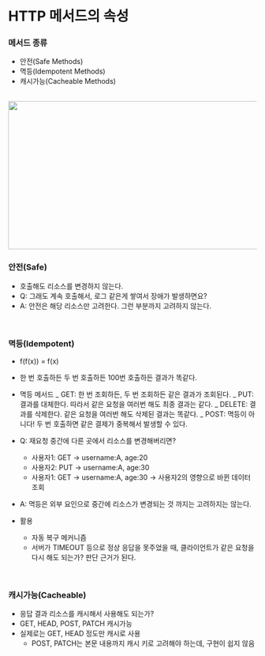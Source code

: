 # HTTP 메서드의 속성

### 메서드 종류

- 안전(Safe Methods)
- 멱등(Idempotent Methods)
- 캐시가능(Cacheable Methods)

<br>

<img src="https://kyun2da.dev/static/99a9c1c515fc25c89791704082e9652b/d67ca/http-method.png" width="700" height="300" />

<br>

### 안전(Safe)

- 호출해도 리소스를 변경하지 않는다.
- Q: 그래도 계속 호출해서, 로그 같은게 쌓여서 장애가 발생하면요?
- A: 안전은 해당 리소스만 고려한다. 그런 부분까지 고려하지 않는다.

<br>

### 멱등(Idempotent)

- f(f(x)) = f(x)
- 한 번 호출하든 두 번 호출하든 100번 호출하든 결과가 똑같다.
- 멱등 메서드
  _ GET: 한 번 조회하든, 두 번 조회하든 같은 결과가 조회된다.
  _ PUT: 결과를 대체한다. 따라서 같은 요청을 여러번 해도 최종 결과는 같다.
  _ DELETE: 결과를 삭제한다. 같은 요청을 여러번 해도 삭제된 결과는 똑같다.
  _ POST: 멱등이 아니다! 두 번 호출하면 같은 결제가 중복해서 발생할 수 있다.

- Q: 재요청 중간에 다른 곳에서 리소스를 변경해버리면?
  - 사용자1: GET -> username:A, age:20
  - 사용자2: PUT -> username:A, age:30
  - 사용자1: GET -> username:A, age:30 -> 사용자2의 영향으로 바뀐 데이터 조회
- A: 멱등은 외부 요인으로 중간에 리소스가 변경되는 것 까지는 고려하지는 않는다.

- 활용
  - 자동 복구 메커니즘
  - 서버가 TIMEOUT 등으로 정상 응답을 못주었을 때, 클라이언트가 같은 요청을 다시 해도 되는가? 판단 근거가 된다.

<br>

### 캐시가능(Cacheable)

- 응답 결과 리소스를 캐시해서 사용해도 되는가?
- GET, HEAD, POST, PATCH 캐시가능
- 실제로는 GET, HEAD 정도만 캐시로 사용
  - POST, PATCH는 본문 내용까지 캐시 키로 고려해야 하는데, 구현이 쉽지 않음
